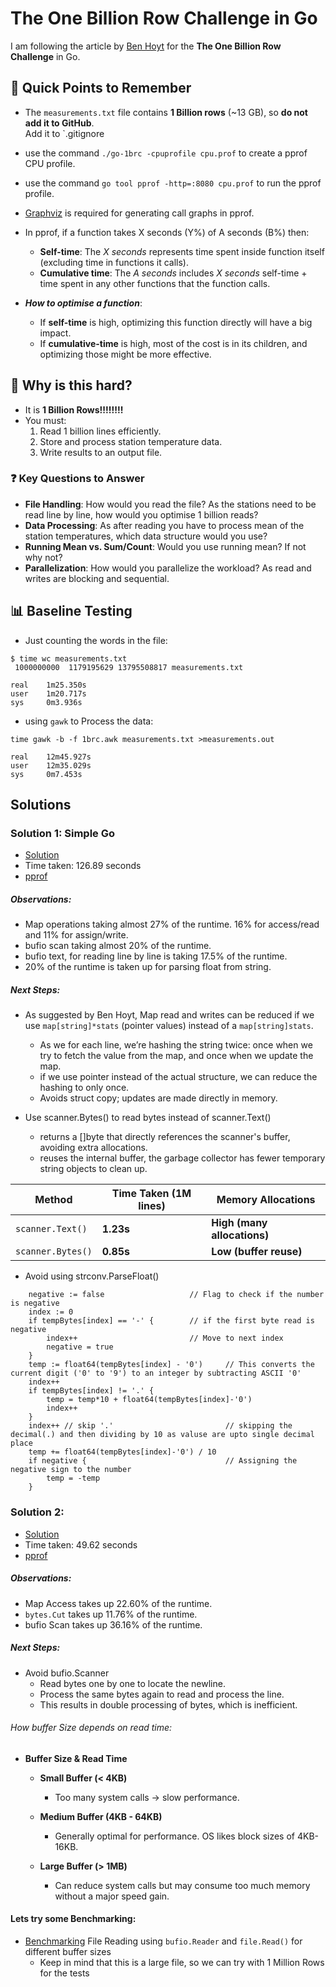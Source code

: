 # The One Billion Row Challenge in Go
I am following the article by [Ben Hoyt](https://benhoyt.com/writings/go-one-billion-rows/) for the **The One Billion Row Challenge** in Go.

## 🚀 Quick Points to Remember
- The `measurements.txt` file contains **1 Billion rows** (~13 GB), so **do not add it to GitHub**.  
  Add it to `.gitignore
- use the command `./go-1brc -cpuprofile cpu.prof` to create a pprof CPU profile.
- use the command `go tool pprof -http=:8080 cpu.prof` to run the pprof profile.
- [Graphviz](https://graphviz.org/download/) is required for generating call graphs in pprof.
- In pprof, if a function takes X seconds (Y%) of A seconds (B%) then:
    - **Self-time**: The *X seconds* represents time spent inside function itself (excluding time in functions it calls).
    - **Cumulative time**: The *A seconds* includes *X seconds* self-time + time spent in any other functions that the function calls.

- ***How to optimise a function***:
    - If **self-time** is high, optimizing this function directly will have a big impact.
    - If **cumulative-time** is high, most of the cost is in its children, and optimizing those might be more effective.

## 🚨 Why is this hard?
- It is **1 Billion Rows!!!!!!!!**
- You must:
    1. Read 1 billion lines efficiently.
    2. Store and process station temperature data.
    3. Write results to an output file.
### ❓ Key Questions to Answer
- **File Handling**: How would you read the file? As the stations need to be read line by line, how would you optimise 1 billion reads?
- **Data Processing**: As after reading you have to process mean of the station temperatures, which data structure would you use? 
- **Running Mean vs. Sum/Count**: Would you use running mean? If not why not?
- **Parallelization**: How would you parallelize the workload? As read and writes are blocking and sequential.

## 📊 Baseline Testing
- Just counting the words in the file:
```
$ time wc measurements.txt 
 1000000000  1179195629 13795508817 measurements.txt

real    1m25.350s
user    1m20.717s
sys     0m3.936s
```

- using `gawk` to Process the data:
```
time gawk -b -f 1brc.awk measurements.txt >measurements.out

real    12m45.927s
user    12m35.029s
sys     0m7.453s
```
## Solutions

### Solution 1: Simple Go
- [Solution](https://github.com/agamrai0123/go-1brc/blob/main/internal/utils/version1.go)
- Time taken: 126.89 seconds
- [pprof](https://github.com/agamrai0123/go-1brc/blob/main/pprof_graphs/version1.png)

##### Observations:
- Map operations taking almost 27% of the runtime. 16% for access/read and 11% for assign/write.
- bufio scan taking almost 20% of the runtime.
- bufio text, for reading line by line is taking 17.5% of the runtime.
- 20% of the runtime is taken up for parsing float from string.

##### Next Steps:
- As suggested by Ben Hoyt, Map read and writes can be reduced if we use `map[string]*stats` (pointer values) instead of a `map[string]stats`.
    - As we for each line, we’re hashing the string twice: once when we try to fetch the value from the map, and once when we update the map.
    - if we use pointer instead of the actual structure, we can reduce the hashing to only once.
    - Avoids struct copy; updates are made directly in memory.

- Use scanner.Bytes() to read bytes instead of scanner.Text()
    - returns a []byte that directly references the scanner's buffer, avoiding extra allocations.
    - reuses the internal buffer, the garbage collector has fewer temporary string objects to clean up.

| Method             | Time Taken (1M lines) | Memory Allocations         |
|--------------------|-----------------------|----------------------------|
| `scanner.Text()`   | **1.23s**             | **High (many allocations)**|
| `scanner.Bytes()`  | **0.85s**             | **Low (buffer reuse)**     |


- Avoid using strconv.ParseFloat()

```
	negative := false                   // Flag to check if the number is negative
	index := 0
	if tempBytes[index] == '-' {        // if the first byte read is negative
		index++                         // Move to next index   
		negative = true
	}
	temp := float64(tempBytes[index] - '0')     // This converts the current digit ('0' to '9') to an integer by subtracting ASCII '0'
	index++
	if tempBytes[index] != '.' {
		temp = temp*10 + float64(tempBytes[index]-'0')
		index++
	}
	index++ // skip '.'                         // skipping the decimal(.) and then dividing by 10 as valuse are upto single decimal place
	temp += float64(tempBytes[index]-'0') / 10
	if negative {                               // Assigning the negative sign to the number
		temp = -temp
	}
```
### Solution 2:
- [Solution](https://github.com/agamrai0123/go-1brc/blob/main/internal/utils/version2.go)
- Time taken: 49.62 seconds
- [pprof](https://github.com/agamrai0123/go-1brc/blob/main/pprof_graphs/version2.png)

##### Observations:
- Map Access takes up 22.60% of the runtime.
- `bytes.Cut` takes up 11.76% of the runtime.
- bufio Scan takes up 36.16% of the runtime.

##### Next Steps:
- Avoid bufio.Scanner
	- Read bytes one by one to locate the newline.
	- Process the same bytes again to read and process the line.
	- This results in double processing of bytes, which is inefficient.

###### How buffer Size depends on read time:
- **Buffer Size & Read Time**
	- **Small Buffer (< 4KB)**
		- Too many system calls → slow performance.

	- **Medium Buffer (4KB - 64KB)**
		- Generally optimal for performance. OS likes block sizes of 4KB-16KB.

	- **Large Buffer (> 1MB)**
		- Can reduce system calls but may consume too much memory without a major speed gain.

#### Lets try some Benchmarking:
- [Benchmarking]() File Reading using `bufio.Reader` and `file.Read()` for different buffer sizes
	- Keep in mind that this is a large file, so we can try with 1 Million Rows for the tests